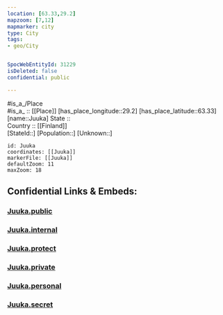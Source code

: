 ```yaml
---
location: [63.33,29.2] 
mapzoom: [7,12] 
mapmarker: city 
type: City
tags:
- geo/City


SpocWebEntityId: 31229
isDeleted: false
confidential: public

---
```

#is_a_/Place  
#is_a_ :: [[Place]] 
[has_place_longitude::29.2] 
[has_place_latitude::63.33] 
[name::Juuka] 
State ::  
Country :: [[Finland]]  
[StateId::] 
[Population::] 
[Unknown::] 


```leaflet
id: Juuka
coordinates: [[Juuka]] 
markerFile: [[Juuka]] 
defaultZoom: 11 
maxZoom: 18
```


## Confidential Links & Embeds: 

### [Juuka.public](/_public/\Earth\Continent\Europe\Europe~North\Finland\Provinces~Finland\Eastern_Finland\counties~Eastern_Finland\Karelia~North\CityJuuka.public.md) 

### [Juuka.internal](/_internal/\Earth\Continent\Europe\Europe~North\Finland\Provinces~Finland\Eastern_Finland\counties~Eastern_Finland\Karelia~North\CityJuuka.internal.md) 

### [Juuka.protect](/_protect/\Earth\Continent\Europe\Europe~North\Finland\Provinces~Finland\Eastern_Finland\counties~Eastern_Finland\Karelia~North\CityJuuka.protect.md) 

### [Juuka.private](/_private/\Earth\Continent\Europe\Europe~North\Finland\Provinces~Finland\Eastern_Finland\counties~Eastern_Finland\Karelia~North\CityJuuka.private.md) 

### [Juuka.personal](/_personal/\Earth\Continent\Europe\Europe~North\Finland\Provinces~Finland\Eastern_Finland\counties~Eastern_Finland\Karelia~North\CityJuuka.personal.md) 

### [Juuka.secret](/_secret/\Earth\Continent\Europe\Europe~North\Finland\Provinces~Finland\Eastern_Finland\counties~Eastern_Finland\Karelia~North\CityJuuka.secret.md)

